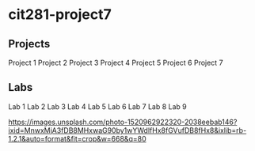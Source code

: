 # cit281-project7

## Projects
Project 1
Project 2
Project 3
Project 4 
Project 5
Project 6
Project 7

## Labs
Lab 1
Lab 2
Lab 3
Lab 4
Lab 5
Lab 6
Lab 7
Lab 8
Lab 9


https://images.unsplash.com/photo-1520962922320-2038eebab146?ixid=MnwxMjA3fDB8MHxwaG90by1wYWdlfHx8fGVufDB8fHx8&ixlib=rb-1.2.1&auto=format&fit=crop&w=668&q=80
